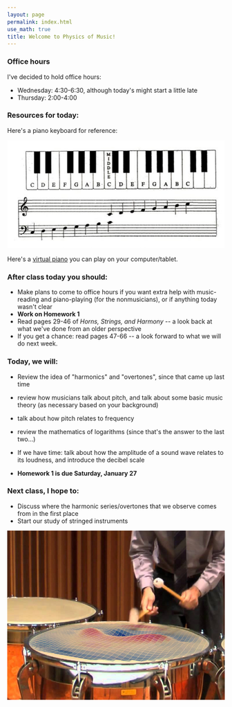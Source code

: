 ```yaml
---
layout: page 
permalink: index.html
use_math: true
title: Welcome to Physics of Music!
---
```


### Office hours

I've decided to hold office hours:

* Wednesday: 4:30-6:30, although today's might start a little late
* Thursday: 2:00-4:00

### Resources for today:

Here's a piano keyboard for reference:

<img src="piano_keyboard_picture.jpg">

Here's a <a href="https://www.onlinepianist.com/virtual-piano">virtual piano</a> you can play on your computer/tablet.


### After class today you should:

* Make plans to come to office hours if you want extra help with music-reading and piano-playing (for the nonmusicians),
or if anything today wasn't clear
* **Work on Homework 1**
* Read pages 29-46 of *Horns, Strings, and Harmony* -- a look back at what we've done from an older perspective
* If you get a chance: read pages 47-66 -- a look forward to what we will do next week.

### Today, we will:
  * Review the idea of "harmonics" and "overtones", since that came up last time
  * review how musicians talk about pitch, and talk about some basic music theory (as necessary based on your background)
  * talk about how pitch relates to frequency
  * review the mathematics of logarithms (since that's the answer to the last two...)
  * If we have time: talk about how the amplitude of a sound wave relates to its loudness, and introduce the decibel scale

* **Homework 1 is due Saturday, January 27**

### Next class, I hope to:

* Discuss where the harmonic series/overtones that we observe comes from in the first place
* Start our study of stringed instruments

<center><img src="timpanist.jpg"></center>
